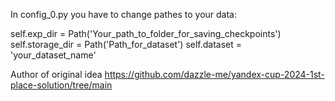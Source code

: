 In config_0.py you have to change pathes to your data:

self.exp_dir = Path('Your_path_to_folder_for_saving_checkpoints')
self.storage_dir = Path('Path_for_dataset')
self.dataset = 'your_dataset_name'



Author of original idea https://github.com/dazzle-me/yandex-cup-2024-1st-place-solution/tree/main
